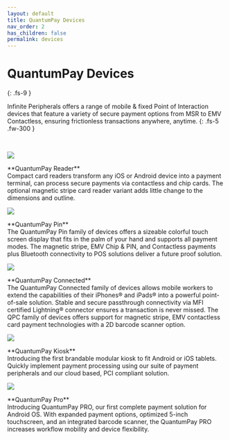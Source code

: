 ```yaml
---
layout: default
title: QuantumPay Devices
nav_order: 2
has_children: false
permalink: devices
---
```


# QuantumPay Devices
{: .fs-9 }

Infinite Peripherals offers a range of mobile & fixed Point of Interaction devices that feature a variety of secure payment options from MSR to EMV Contactless, ensuring frictionless transactions anywhere, anytime.
{: .fs-5 .fw-300 }

<br>
<p align="left">
  <img src="https://www.infineadev.com/lucas/qpay/reader.png" />
</p>
**QuantumPay Reader** <br>
Compact card readers transform any iOS or Android device into a payment terminal, can process secure payments via contactless and chip cards. The optional magnetic stripe card reader variant adds little change to the dimensions and outline.

<br>
<p align="left">
  <img src="https://www.infineadev.com/lucas/qpay/pin.png" />
</p>
**QuantumPay Pin** <br>
The QuantumPay Pin family of devices offers a sizeable colorful touch screen display that fits in the palm of your hand and supports all payment modes. The magnetic stripe, EMV Chip & PIN, and Contactless payments plus Bluetooth connectivity to POS solutions deliver a future proof solution.

<br>
<p align="left">
  <img src="https://www.infineadev.com/lucas/qpay/connected.png" />
</p>
**QuantumPay Connected** <br>
The QuantumPay Connected family of devices allows mobile workers to extend the capabilities of their iPhones® and iPads® into a powerful point-of-sale solution. Stable and secure passthrough connectivity via MFI certified Lightning® connector ensures a transaction is never missed. The QPC family of devices offers support for magnetic stripe, EMV contactless card payment technologies with a 2D barcode scanner option.

<br>
<p align="left">
  <img src="https://www.infineadev.com/lucas/qpay/kiosk.png" />
</p>
**QuantumPay Kiosk** <br>
Introducing the first brandable modular kiosk to fit Android or iOS tablets. Quickly implement payment processing using our suite of payment peripherals and our cloud based, PCI compliant solution.

<br>
<p align="left">
  <img src="https://www.infineadev.com/lucas/qpay/all-in-one.png" />
</p>
**QuantumPay Pro** <br>
Introducing QuantumPay PRO, our first complete payment solution for Android OS. With expanded payment options, optimized 5-inch touchscreen, and an integrated barcode scanner, the QuantumPay PRO increases workflow mobility and device flexibility.